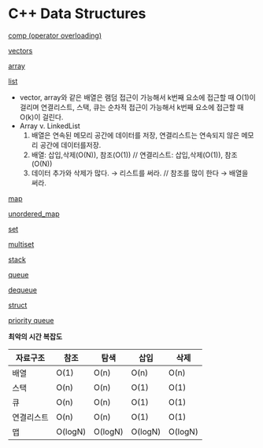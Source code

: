 # C++ Data Structures

[comp (operator overloading)](https://tokkic.tistory.com/67)

[vectors](C++%20Data%20Structures%2058d75dc8bf454d7aa0f0da499372410f/vectors%202006fd5acf794c7b8bbc79fc0e819776.md)

[array](C++%20Data%20Structures%2058d75dc8bf454d7aa0f0da499372410f/array%2090cf6d8dc9f645c8ad87735c18d86831.md)

[list](C++%20Data%20Structures%2058d75dc8bf454d7aa0f0da499372410f/list%208915a92ed88c4ccc94f653e784fe3ee7.md)

- vector, array와 같은 배열은 램덤 접근이 가능해서 k번째 요소에 접근할 때 O(1)이 걸리며 연결리스트, 스택, 큐는 순차적 접근이 가능해서 k번째 요소에 접근할 때 O(k)이 걸린다.
- Array v. LinkedList
    1. 배열은 연속된 메모리 공간에 데이터를 저장, 연결리스트는 연속되지 않은 메모리 공간에 데이터를저장.
    2. 배열: 삽입,삭제(O(N)), 참조(O(1)) // 연결리스트: 삽입,삭제(O(1)), 참조(O(N))
    3. 데이터 추가와 삭제가 많다. → 리스트를 써라. // 참조를 많이 한다 → 배열을 써라.

[map](C++%20Data%20Structures%2058d75dc8bf454d7aa0f0da499372410f/map%20ef1ed2ca3d6642a88e2ebb4a3e8b9dd2.md)

[unordered_map](C++%20Data%20Structures%2058d75dc8bf454d7aa0f0da499372410f/unordered_map%2086be28e6aaef44af89a2348c131c197c.md)

[set](C++%20Data%20Structures%2058d75dc8bf454d7aa0f0da499372410f/set%200ab9e28bed4a4b0c9121257f1395cbc1.md)

[multiset](C++%20Data%20Structures%2058d75dc8bf454d7aa0f0da499372410f/multiset%204f7ca0354f32439da74e18d6ff20a955.md)

[stack](C++%20Data%20Structures%2058d75dc8bf454d7aa0f0da499372410f/stack%20015924e9e70047829c5bde88f2b25841.md)

[queue](C++%20Data%20Structures%2058d75dc8bf454d7aa0f0da499372410f/queue%20b7bd5e3f308c46e6add63530f0cb597f.md)

[dequeue](C++%20Data%20Structures%2058d75dc8bf454d7aa0f0da499372410f/dequeue%2092d34991edfc46e498008dd16b9bda2c.md)

[struct](C++%20Data%20Structures%2058d75dc8bf454d7aa0f0da499372410f/struct%20c2e4f42964084866a1bb29d9ca5e8869.md)

[priority queue](C++%20Data%20Structures%2058d75dc8bf454d7aa0f0da499372410f/priority%20queue%20abff34ebc4e240f1a5d3893d01f36c0c.md)

**최악의 시간 복잡도**

| 자료구조 | 참조 | 탐색 | 삽입 | 삭제 |
| --- | --- | --- | --- | --- |
| 배열 | O(1) | O(n) | O(n) | O(n) |
| 스택 | O(n) | O(n) | O(1) | O(1) |
| 큐 | O(n) | O(n) | O(1) | O(1) |
| 연결리스트 | O(n) | O(n) | O(1) | O(1) |
| 맵 | O(logN) | O(logN) | O(logN) | O(logN) |
